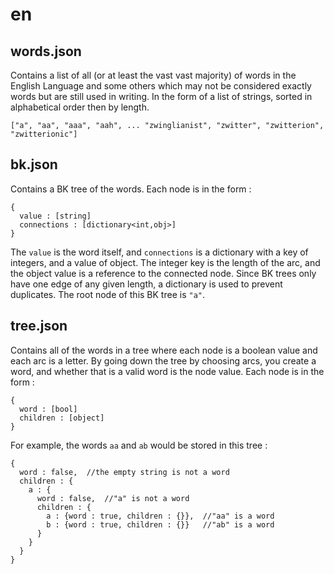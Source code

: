# en
## words.json
Contains a list of all (or at least the vast vast majority) of words in the English Language and some others which may not be considered exactly words but are still used in writing. In the form of a list of strings, sorted in alphabetical order then by length.
```
["a", "aa", "aaa", "aah", ... "zwinglianist", "zwitter", "zwitterion", "zwitterionic"]
```

## bk.json
Contains a BK tree of the words. Each node is in the form : 
```
{
  value : [string]
  connections : [dictionary<int,obj>]
}
```
The `value` is the word itself, and `connections` is a dictionary with a key of integers, and a value of object. The integer key is the length of the arc, and the object value is a reference to the connected node. Since BK trees only have one edge of any given length, a dictionary is used to prevent duplicates.
The root node of this BK tree is `"a"`.

## tree.json
Contains all of the words in a tree where each node is a boolean value and each arc is a letter. By going down the tree by choosing arcs, you create a word, and whether that is a valid word is the node value.
Each node is in the form : 
```
{
  word : [bool]
  children : [object]
}
```
For example, the words `aa` and `ab` would be stored in this tree : 
```
{
  word : false,  //the empty string is not a word
  children : {
    a : {
      word : false,  //"a" is not a word
      children : {
        a : {word : true, children : {}},  //"aa" is a word
        b : {word : true, children : {}}   //"ab" is a word
      }
    }
  }
}
```
